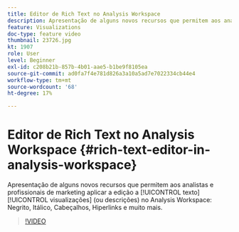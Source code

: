 ```yaml
---
title: Editor de Rich Text no Analysis Workspace
description: Apresentação de alguns novos recursos que permitem aos analistas e profissionais de marketing aplicar a edição a visualizações de texto (ou descrições) no Analysis Workspace - Negrito, Itálico, Cabeçalhos, Hiperlinks e muito mais.
feature: Visualizations
doc-type: feature video
thumbnail: 23726.jpg
kt: 1907
role: User
level: Beginner
exl-id: c208b21b-857b-4b01-aae5-b1be9f8105ea
source-git-commit: ad0fa7f4e781d826a3a10a5ad7e7022334cb44e4
workflow-type: tm+mt
source-wordcount: '68'
ht-degree: 17%

---
```


# Editor de Rich Text no Analysis Workspace {#rich-text-editor-in-analysis-workspace}

Apresentação de alguns novos recursos que permitem aos analistas e profissionais de marketing aplicar a edição a [!UICONTROL texto] [!UICONTROL visualizações] (ou descrições) no Analysis Workspace: Negrito, Itálico, Cabeçalhos, Hiperlinks e muito mais.

>[!VIDEO](https://video.tv.adobe.com/v/23726/?quality=12)
